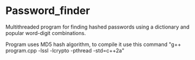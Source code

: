 # Password_finder
Multithreaded program for finding hashed passwords using a dictionary and popular word-digit combinations.

Program uses MD5 hash algorithm, to compile it use this command "g++ program.cpp -lssl -lcrypto -pthread -std=c++2a"
